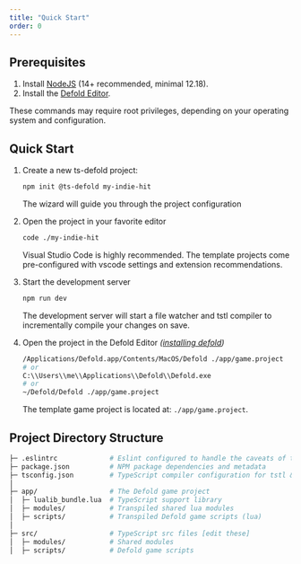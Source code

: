```yaml
---
title: "Quick Start"
order: 0
---
```


## Prerequisites

1. Install [NodeJS](https://nodejs.org/en/) (14+ recommended, minimal 12.18).
2. Install the [Defold Editor](https://defold.com/download/).

<Info>These commands may require root privileges, depending on your operating
system and configuration.</Info>

## Quick Start

1. Create a new ts-defold project:
   ```bash
   npm init @ts-defold my-indie-hit
   ```
   The wizard will guide you through the project configuration

2. Open the project in your favorite editor
   ```bash
   code ./my-indie-hit
   ```
   <Warning>Visual Studio Code is highly recommended. The template projects come pre-configured with vscode settings and extension recommendations.</Warning>

3. Start the development server
   ```bash
   npm run dev
   ```
   The development server will start a file watcher and tstl compiler to incrementally compile your changes on save.

4. Open the project in the Defold Editor *([installing defold](https://defold.com/manuals/install/))*
   ```bash
   /Applications/Defold.app/Contents/MacOS/Defold ./app/game.project
   # or
   C:\\Users\\me\\Applications\\Defold\\Defold.exe
   # or
   ~/Defold/Defold ./app/game.project
   ```
   The template game project is located at: `./app/game.project`.

## Project Directory Structure

```bash
├─ .eslintrc             # Eslint configured to handle the caveats of tstl & ts-defold
├─ package.json          # NPM package dependencies and metadata
├─ tsconfig.json         # TypeScript compiler configuration for tstl & ts-defold
│
├─ app/                  # The Defold game project
│  ├─ lualib_bundle.lua  # TypeScript support library
│  ├─ modules/           # Transpiled shared lua modules
│  ├─ scripts/           # Transpiled Defold game scripts (lua)
│
├─ src/                  # TypeScript src files [edit these]
│  ├─ modules/           # Shared modules
│  ├─ scripts/           # Defold game scripts
```